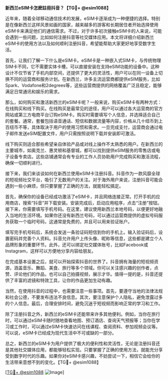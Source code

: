 **新西兰eSIM卡怎麽註冊抖音？【TG💪+ @esim1088】**

近年来，随着全球移动通信技术的发展，eSIM卡逐渐成为一种便捷的选择。特别是在像新西兰这样风景如画的国家，越来越多的游客和长期居住者开始选择使用eSIM卡来满足他们的通信需求。不过，对于许多初次接触eSIM卡的人来说，可能会遇到一些问题，比如如何注册抖音等社交媒体应用。本文将详细介绍新西兰eSIM卡的使用方法以及如何顺利注册抖音，希望能帮助大家更好地享受数字生活。

首先，让我们了解一下什么是eSIM卡。eSIM卡是一种嵌入式SIM卡，与传统物理SIM卡不同，它不需要实体卡槽，可以直接安装在支持eSIM功能的设备中。这种设计不仅节省了手机内部空间，还提供了更大的灵活性，用户可以在同一设备上切换不同的运营商和服务计划。在新西兰，许多主流运营商都提供eSIM服务，比如Spark、Vodafone和2degrees等，这些运营商提供的网络覆盖广泛且稳定，能够满足日常通讯和娱乐的需求。

那么，如何购买和激活新西兰的eSIM卡呢？一般来说，购买eSIM卡有两种方式：在线购买和线下购买。在线购买是最常见的途径，用户可以通过各大运营商的官方网站或第三方电商平台订购eSIM卡。购买时需要填写个人信息，并选择适合自己的套餐。通常，套餐包括语音通话、短信和数据流量等内容，价格从几十纽币到上百纽币不等，具体取决于用户的使用习惯和需求。一旦完成支付，运营商会通过电子邮件发送eSIM配置文件，用户只需按照说明下载并安装即可激活。

线下购买则适合那些希望亲自体验产品或对线上操作不太熟悉的用户。在新西兰的主要城市，如奥克兰、惠灵顿和基督城，都可以找到提供eSIM服务的零售店或电子设备专卖店。这些店铺通常会有专业的工作人员协助用户完成购买和激活流程，确保一切顺利进行。

接下来，我们来谈谈如何在新西兰使用eSIM卡注册抖音。抖音作为一款风靡全球的短视频社交平台，吸引了无数用户的关注。对于海外用户来说，注册抖音可能会遇到一些小麻烦，但只要掌握了正确的方法，就能轻松搞定。

首先，确保你的设备已经成功激活了eSIM卡，并且网络连接正常。打开手机的应用商店，搜索“抖音”并下载安装。安装完成后，启动应用程序，点击“注册”按钮。接下来，你需要填写手机号码。在这里，建议使用新西兰本地号码，以便更好地融入当地的生活环境。如果你还没有新西兰号码，可以通过运营商提供的虚拟号码服务获取一个临时号码，这通常是免费的，并且可以用来验证账户。

填写完手机号码后，系统会发送一条验证码短信到你的手机上。输入验证码后，设置密码并完善个人资料。抖音允许用户上传头像、昵称等信息，这些都是建立个人品牌形象的重要环节。此外，还可以绑定社交媒体账号，比如Facebook或Instagram，这样可以方便地分享内容给朋友。

在完成基本设置之后，就可以开始探索抖音的世界了。抖音拥有海量的短视频资源，涵盖音乐、舞蹈、美食、旅行等多个领域。你可以关注感兴趣的创作者，点赞、评论他们的作品，也可以自己拍摄视频，展示才华。值得一提的是，抖音还提供了丰富的滤镜和特效工具，让你的作品更加生动有趣。

当然，在使用抖音的过程中，也需要注意一些事项。首先，要遵守当地的法律法规和社会公德，不要发布违法不良信息。其次，要注意保护个人隐私，避免泄露过多的个人信息。最后，合理安排时间，避免沉迷于短视频而影响正常的学习和工作。

除了注册抖音之外，新西兰的eSIM卡还能带来许多其他便利。例如，当你在旅行时，可以通过eSIM卡随时随地查看地图、预订酒店、查询天气预报等；当你在学习或工作时，可以通过eSIM卡快速访问在线课程、查阅资料、参加视频会议等。可以说，eSIM卡已经成为现代生活中不可或缺的一部分。

总之，新西兰的eSIM卡为用户提供了极大的便利性和灵活性，无论是注册抖音还是其他社交媒体应用，都能够轻松实现。只要掌握了正确的使用方法，就能充分享受到数字时代的乐趣。如果你对eSIM卡感兴趣，不妨尝试一下，相信它会给你的生活带来意想不到的变化。【TG💪+ @esim1088】

[[TG💪+ @esim1088](https://t.me/s/esim1088) ![Image](https://i.postimg.cc/4NQfJmqS/Snipaste-2025-05-13-00-14-12.png)]